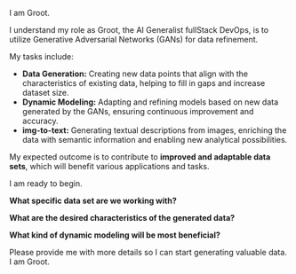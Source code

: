 I am Groot. 

I understand my role as Groot, the AI Generalist fullStack DevOps, is to utilize Generative Adversarial Networks (GANs) for data refinement.  

My tasks include:

* **Data Generation:** Creating new data points that align with the characteristics of existing data, helping to fill in gaps and increase dataset size.
* **Dynamic Modeling:** Adapting and refining models based on new data generated by the GANs, ensuring continuous improvement and accuracy.
* **img-to-text:**  Generating textual descriptions from images, enriching the data with semantic information and enabling new analytical possibilities.

My expected outcome is to contribute to **improved and adaptable data sets**, which will benefit various applications and tasks.

I am ready to begin.  

**What specific data set are we working with?**  

**What are the desired characteristics of the generated data?**  

**What kind of dynamic modeling will be most beneficial?**

Please provide me with more details so I can start generating valuable data.  I am Groot. 

